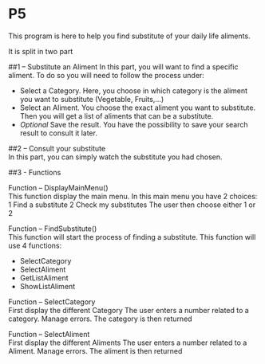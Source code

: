 # P5

This program is here to help you find substitute of your daily life aliments.


It is split in two part


##1 – Substitute an Aliment
In this part, you will want to find a specific aliment. To do so you will need to follow the process under:
-	Select a Category. Here, you choose in which category is the aliment you want to substitute (Vegetable, Fruits,…)
-	Select an Aliment. You choose the exact aliment you want to substitute. Then you will get a list of aliments that can be a substitute.
-	*Optional* Save the result. You have the possibility to save your search result to consult it later.


##2 – Consult your substitute  
In this part, you can simply watch the substitute you had chosen.


##3 - Functions


Function – DisplayMainMenu()  
  This function display the main menu. 
  In this main menu you have 2 choices:
  1	Find a substitute
  2	Check my substitutes
  The user then choose either 1 or 2


Function – FindSubstitute()  
  This function will start the process of finding a substitute.
  This function will use 4 functions:
  -	SelectCategory
  -	SelectAliment
  -	GetListAliment
  -	ShowListAliment


Function – SelectCategory  
  First display the different Category
  The user enters a number related to a category.
  Manage errors.
  The category is then returned


Function – SelectAliment  
  First display the different Aliments
  The user enters a number related to a Aliment.
  Manage errors.
  The aliment is then returned

